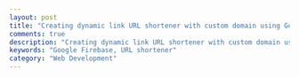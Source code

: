 ```yaml
---
layout: post
title: "Creating dynamic link URL shortener with custom domain using Google Firebase"
comments: true
description: "Creating dynamic link URL shortener with custom domain using Google Firebase"
keywords: "Google Firebase, URL shortener"
category: "Web Development"
---
```

